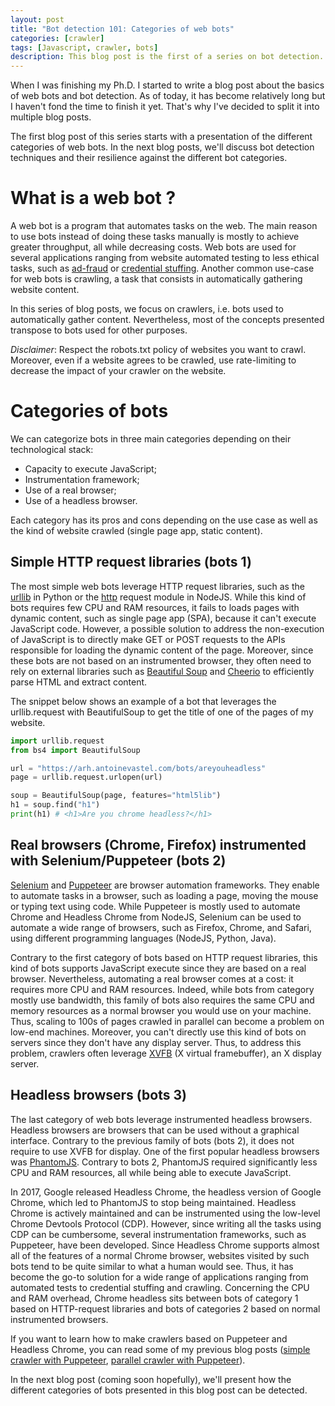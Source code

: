 ```yaml
---
layout: post
title: "Bot detection 101: Categories of web bots"
categories: [crawler]
tags: [Javascript, crawler, bots]
description: This blog post is the first of a series on bot detection. In this blog post, we classify web bots into 3 categories depending on the technological stack they use. We go through each of these categories and present their main pros and cons depending on the use case and the type of website the web bots operate on.
---
```


When I was finishing my Ph.D. I started to write a blog post about the basics of web bots and bot detection.
As of today, it has become relatively long but I haven't fond the time to finish it yet.
That's why I've decided to split it into multiple blog posts.

The first blog post of this series starts with a presentation of the different categories of web bots.
In the next blog posts, we'll discuss bot detection techniques and their resilience against the different bot categories.

# What is a web bot ?

A web bot is a program that automates tasks on the web.
The main reason to use bots instead of doing these tasks manually is mostly to achieve greater throughput, all while decreasing costs.
Web bots are used for several applications ranging from website automated testing to less ethical tasks,
such as <a href="https://www.owasp.org/index.php/OAT-003_Ad_Fraud">ad-fraud</a> or
<a href="https://www.owasp.org/index.php/Credential_stuffing">credential stuffing</a>.
Another common use-case for web bots is crawling, a task that consists in automatically gathering website content.

In this series of blog posts, we focus on crawlers, i.e. bots used to automatically gather content.
Nevertheless, most of the concepts presented transpose to bots used for other purposes.

*Disclaimer*: Respect the robots.txt policy of websites you want to crawl. Moreover, even if a website agrees to be crawled, use rate-limiting to decrease the impact of your crawler on the website.

# Categories of bots
We can categorize bots in three main categories depending on their technological stack:
- Capacity to execute JavaScript;
- Instrumentation framework;
- Use of a real browser;
- Use of a headless browser.

Each category has its pros and cons depending on the use case as well as the kind of website crawled (single page app, static content).

## Simple HTTP request libraries (bots 1)
The most simple web bots leverage HTTP request libraries, such as the <a href="https://docs.python.org/3/library/urllib.html">urllib</a> in Python or
the <a href="https://nodejs.org/api/http.html">http</a> request module in NodeJS.
While this kind of bots requires few CPU and RAM resources, it fails to loads pages with dynamic content, such as single page app (SPA), because it can't execute JavaScript code.
However, a possible solution to address the non-execution of JavaScript is to directly make GET or POST requests to the APIs responsible for loading the dynamic content of the page.
Moreover, since these bots are not based on an instrumented browser, they often need to rely on external libraries such as <a href="https://www.crummy.com/software/BeautifulSoup/">Beautiful Soup</a>
and <a href="https://cheerio.js.org/">Cheerio</a> to efficiently parse HTML and extract content.

The snippet below shows an example of a bot that leverages the urllib.request with BeautifulSoup to get the title of one of the pages of my website.

```python
import urllib.request
from bs4 import BeautifulSoup

url = "https://arh.antoinevastel.com/bots/areyouheadless"
page = urllib.request.urlopen(url)

soup = BeautifulSoup(page, features="html5lib")
h1 = soup.find("h1")
print(h1) # <h1>Are you chrome headless?</h1>
```

## Real browsers (Chrome, Firefox) instrumented with Selenium/Puppeteer (bots 2)

<a href="https://www.seleniumhq.org/">Selenium</a> and
<a href="https://pptr.dev/">Puppeteer</a> are browser automation frameworks.
They enable to automate tasks in a browser, such as loading a page, moving
the mouse or typing text using code.
While Puppeteer is mostly used to automate Chrome and Headless Chrome from NodeJS, Selenium can be used to automate a wide range of browsers, such as Firefox, Chrome, and Safari, using different programming languages (NodeJS, Python, Java).

Contrary to the first category of bots based on HTTP request libraries,
this kind of bots supports JavaScript execute since they are based on a real browser.
Nevertheless, automating a real browser comes at a cost:
it requires more CPU and RAM resources.
Indeed, while bots from category mostly use bandwidth, this family of bots also
requires the same CPU and memory resources as a normal browser you would use on your machine.
Thus, scaling to 100s of pages crawled in parallel can become a problem on low-end machines.
Moreover, you can't directly use this kind of bots on servers since they don't have any display server.
Thus, to address this problem, crawlers often leverage <a href="https://en.wikipedia.org/wiki/Xvfb">XVFB</a> (X virtual framebuffer), an X display server.

## Headless browsers (bots 3)

The last category of web bots leverage instrumented headless browsers.
Headless browsers are browsers that can be used without a graphical interface.
Contrary to the previous family of bots (bots 2), it does not
require to use XVFB for display.
One of the first popular headless browsers
was <a href="https://phantomjs.org/">PhantomJS</a>.
Contrary to bots 2, PhantomJS required significantly less CPU and RAM
resources, all while being able to execute JavaScript.

In 2017, Google released Headless Chrome, the headless version
of Google Chrome, which led to PhantomJS to stop being maintained.
Headless Chrome is actively maintained and can be instrumented using the low-level Chrome Devtools Protocol (CDP).
However, since writing all the tasks using CDP can be cumbersome,
several instrumentation frameworks, such as Puppeteer, have been developed.
Since Headless Chrome supports almost all of the features of a normal Chrome browser, websites visited by such bots tend to be quite similar to what a human would see.
Thus, it has become the go-to solution for a wide range of applications
ranging from automated tests to credential stuffing and crawling.
Concerning the CPU and RAM overhead, Chrome headless sits between
bots of category 1 based on HTTP-request libraries and bots of categories 2 based on normal
instrumented browsers.

If you want to learn how to make crawlers based on Puppeteer and Headless Chrome, you can read some of my previous blog posts (<a href="{% post_url 2018-09-17-simple-crawler-puppeteer %}">simple crawler with Puppeteer</a>, <a href="{% post_url 2018-09-20-parallel-crawler-puppeteer %}">parallel crawler with Puppeteer</a>).

In the next blog post (coming soon hopefully), we'll present how the different categories of bots presented in this blog post can be detected.
